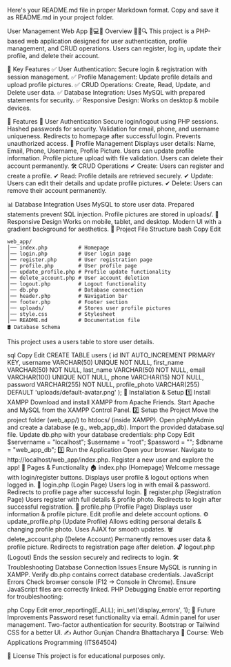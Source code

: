 
Here's your README.md file in proper Markdown format. Copy and save it as README.md in your project folder.

User Management Web App 🎯💻🚀
Overview 🌟📌🔍
This project is a PHP-based web application designed for user authentication, profile management, and CRUD operations.
Users can register, log in, update their profile, and delete their account.

🔹 Key Features
✅ User Authentication: Secure login & registration with session management.
✅ Profile Management: Update profile details and upload profile pictures.
✅ CRUD Operations: Create, Read, Update, and Delete user data.
✅ Database Integration: Uses MySQL with prepared statements for security.
✅ Responsive Design: Works on desktop & mobile devices.

🚀 Features
🔑 User Authentication
Secure login/logout using PHP sessions.
Hashed passwords for security.
Validation for email, phone, and username uniqueness.
Redirects to homepage after successful login.
Prevents unauthorized access.
👤 Profile Management
Displays user details: Name, Email, Phone, Username, Profile Picture.
Users can update profile information.
Profile picture upload with file validation.
Users can delete their account permanently.
🛠️ CRUD Operations
✔ Create: Users can register and create a profile.
✔ Read: Profile details are retrieved securely.
✔ Update: Users can edit their details and update profile pictures.
✔ Delete: Users can remove their account permanently.

📊 Database Integration
Uses MySQL to store user data.
Prepared statements prevent SQL injection.
Profile pictures are stored in uploads/.
📱 Responsive Design
Works on mobile, tablet, and desktop.
Modern UI with a gradient background for aesthetics.
📁 Project File Structure
bash
Copy
Edit
```
web_app/
│── index.php          # Homepage
│── login.php          # User login page
│── register.php       # User registration page
│── profile.php        # User profile page
│── update_profile.php # Profile update functionality
│── delete_account.php # User account deletion
│── logout.php         # Logout functionality
│── db.php             # Database connection
│── header.php         # Navigation bar
│── footer.php         # Footer section
│── uploads/           # Stores user profile pictures
│── style.css          # Stylesheet
│── README.md          # Documentation file
🛢️ Database Schema
```
This project uses a users table to store user details.

sql
Copy
Edit
CREATE TABLE users (
    id INT AUTO_INCREMENT PRIMARY KEY,
    username VARCHAR(50) UNIQUE NOT NULL,
    first_name VARCHAR(50) NOT NULL,
    last_name VARCHAR(50) NOT NULL,
    email VARCHAR(100) UNIQUE NOT NULL,
    phone VARCHAR(15) NOT NULL,
    password VARCHAR(255) NOT NULL,
    profile_photo VARCHAR(255) DEFAULT 'uploads/default-avatar.png'
);
🔧 Installation & Setup
1️⃣ Install XAMPP
Download and install XAMPP from Apache Friends.
Start Apache and MySQL from the XAMPP Control Panel.
2️⃣ Setup the Project
Move the project folder (web_app/) to htdocs/ (inside XAMPP).
Open phpMyAdmin and create a database (e.g., web_app_db).
Import the provided database.sql file.
Update db.php with your database credentials:
php
Copy
Edit
$servername = "localhost";
$username = "root";
$password = "";
$dbname = "web_app_db";
3️⃣ Run the Application
Open your browser.
Navigate to http://localhost/web_app/index.php.
Register a new user and explore the app!
📄 Pages & Functionality
🏠 index.php (Homepage)
Welcome message with login/register buttons.
Displays user profile & logout options when logged in.
🔑 login.php (Login Page)
Users log in with email & password.
Redirects to profile page after successful login.
📝 register.php (Registration Page)
Users register with full details & profile photo.
Redirects to login after successful registration.
👤 profile.php (Profile Page)
Displays user information & profile picture.
Edit profile and delete account options.
⚙️ update_profile.php (Update Profile)
Allows editing personal details & changing profile photo.
Uses AJAX for smooth updates.
🗑️ delete_account.php (Delete Account)
Permanently removes user data & profile picture.
Redirects to registration page after deletion.
🔓 logout.php (Logout)
Ends the session securely and redirects to login.
🛠️ Troubleshooting
Database Connection Issues
Ensure MySQL is running in XAMPP.
Verify db.php contains correct database credentials.
JavaScript Errors
Check browser console (F12 → Console in Chrome).
Ensure JavaScript files are correctly linked.
PHP Debugging
Enable error reporting for troubleshooting:

php
Copy
Edit
error_reporting(E_ALL);
ini_set('display_errors', 1);
🚀 Future Improvements
Password reset functionality via email.
Admin panel for user management.
Two-factor authentication for security.
Bootstrap or Tailwind CSS for a better UI.
✍️ Author
Gunjan Chandra Bhattacharya
📌 Course: Web Applications Programming (ITS64504)

📜 License
This project is for educational purposes only.
